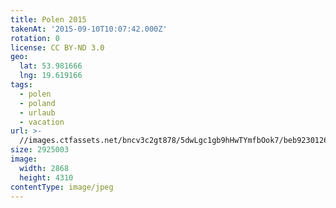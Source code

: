 ```yaml
---
title: Polen 2015
takenAt: '2015-09-10T10:07:42.000Z'
rotation: 0
license: CC BY-ND 3.0
geo:
  lat: 53.981666
  lng: 19.619166
tags:
  - polen
  - poland
  - urlaub
  - vacation
url: >-
  //images.ctfassets.net/bncv3c2gt878/5dwLgc1gb9hHwTYmfbOok7/beb92301262f3f9b135cdd3d5e8a0b77/polen-2015_25657013850_o
size: 2925003
image:
  width: 2868
  height: 4310
contentType: image/jpeg
---
```


